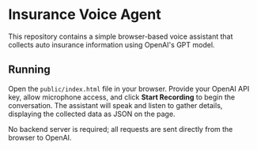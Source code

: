 # Insurance Voice Agent

This repository contains a simple browser-based voice assistant that collects auto insurance information using OpenAI's GPT model.

## Running

Open the `public/index.html` file in your browser. Provide your OpenAI API key, allow microphone access, and click **Start Recording** to begin the conversation. The assistant will speak and listen to gather details, displaying the collected data as JSON on the page.

No backend server is required; all requests are sent directly from the browser to OpenAI.
